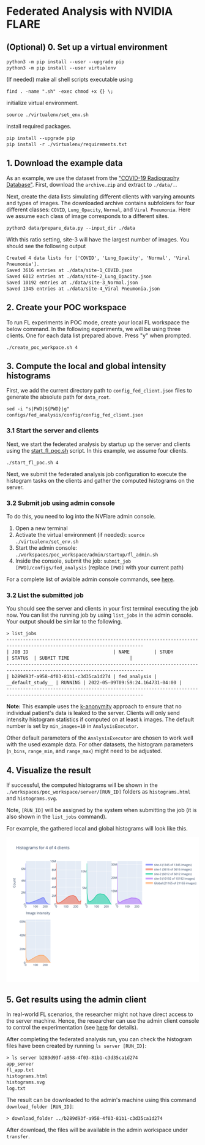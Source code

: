 # Federated Analysis with NVIDIA FLARE

## (Optional) 0. Set up a virtual environment
```
python3 -m pip install --user --upgrade pip
python3 -m pip install --user virtualenv
```
(If needed) make all shell scripts executable using
```
find . -name ".sh" -exec chmod +x {} \;
```
initialize virtual environment.
```
source ./virtualenv/set_env.sh
```
install required packages.
```
pip install --upgrade pip
pip install -r ./virtualenv/requirements.txt
```

## 1. Download the example data

As an example, we use the dataset from the ["COVID-19 Radiography Database"](https://www.kaggle.com/tawsifurrahman/covid19-radiography-database).
First, download the `archive.zip` and extract to `./data/.`.

Next, create the data lists simulating different clients with varying amounts and types of images. 
The downloaded archive contains subfolders for four different classes: `COVID`, `Lung_Opacity`, `Normal`, and `Viral Pneumonia`.
Here we assume each class of image corresponds to a different sites.
```
python3 data/prepare_data.py --input_dir ./data
```

With this ratio setting, site-3 will have the largest number of images. You should see the following output
```
Created 4 data lists for ['COVID', 'Lung_Opacity', 'Normal', 'Viral Pneumonia'].
Saved 3616 entries at ./data/site-1_COVID.json
Saved 6012 entries at ./data/site-2_Lung_Opacity.json
Saved 10192 entries at ./data/site-3_Normal.json
Saved 1345 entries at ./data/site-4_Viral Pneumonia.json
```

## 2. Create your POC workspace
To run FL experiments in POC mode, create your local FL workspace the below command. 
In the following experiments, we will be using three clients. One for each data list prepared above. Press "y" when prompted.
```
./create_poc_workpace.sh 4
```

## 3. Compute the local and global intensity histograms

First, we add the current directory path to `config_fed_client.json` files to generate the absolute path for `data_root`.  
```
sed -i "s|PWD|${PWD}|g" configs/fed_analysis/config/config_fed_client.json
```

### 3.1 Start the server and clients

Next, we start the federated analysis by startup up the server and clients using the [start_fl_poc.sh](./start_fl_poc.sh) script. In this example, we assume four clients.
```
./start_fl_poc.sh 4
```

Next, we submit the federated analysis job configuration to execute the histogram tasks on the clients and gather the computed histograms on the server. 

### 3.2 Submit job using admin console

To do this, you need to log into the NVFlare admin console.

1. Open a new terminal
2. Activate the virtual environment (if needed): `source ./virtualenv/set_env.sh`
3. Start the admin console: `./workspaces/poc_workspace/admin/startup/fl_admin.sh`
4. Inside the console, submit the job: `submit_job [PWD]/configs/fed_analysis` (replace `[PWD]` with your current path) 

For a complete list of avialble admin console commands, see [here](https://nvidia.github.io/NVFlare/user_guide/admin_commands.html).

### 3.2 List the submitted job

You should see the server and clients in your first terminal executing the job now.
You can list the running job by using `list_jobs` in the admin console.
Your output should be similar to the following.

```
> list_jobs 
------------------------------------------------------------------------------------------------------------------------
| JOB ID                               | NAME         | STUDY             | STATUS  | SUBMIT TIME                      |
------------------------------------------------------------------------------------------------------------------------
| b289d93f-a958-4f03-81b1-c3d35ca1d274 | fed_analysis | __default_study__ | RUNNING | 2022-05-09T09:59:24.164731-04:00 |
------------------------------------------------------------------------------------------------------------------------
```

**Note:** This example uses the [k-anonymity](https://en.wikipedia.org/wiki/K-anonymity) approach to ensure that no individual patient's data is leaked to the server. 
Clients will only send intensity histogram statistics if computed on at least `k` images. The default number is set by `min_images=10` in `AnalysisExecutor`.

Other default parameters of the `AnalysisExecutor` are chosen to work well with the used example data. For other datasets, the histogram parameters (`n_bins`, `range_min`, and `range_max`) might need to be adjusted.

## 4. Visualize the result

If successful, the computed histograms will be shown in the `./workspaces/poc_workspace/server/[RUN_ID]` folders as `histograms.html` and `histograms.svg`. 

Note, `[RUN_ID]` will be assigned by the system when submitting the job (it is also shown in the `list_jobs` command). 

For example, the gathered local and global histograms will look like this.

![Example local and global histograms](./histograms_example.svg)

## 5. Get results using the admin client  
In real-world FL scenarios, the researcher might not have direct access to the server machine. Hence, the researcher can use the admin client console to control the experimentation (see [here](https://nvidia.github.io/NVFlare/user_guide/admin_commands.html) for details).

After completing the federated analysis run, you can check the histogram files have been created by running `ls server [RUN_ID]`:
```
> ls server b289d93f-a958-4f03-81b1-c3d35ca1d274
app_server
fl_app.txt
histograms.html
histograms.svg
log.txt
```
The result can be downloaded to the admin's machine using this command `download_folder [RUN_ID]`:
```
> download_folder ../b289d93f-a958-4f03-81b1-c3d35ca1d274
```

After download, the files will be available in the admin workspace under `transfer`.
